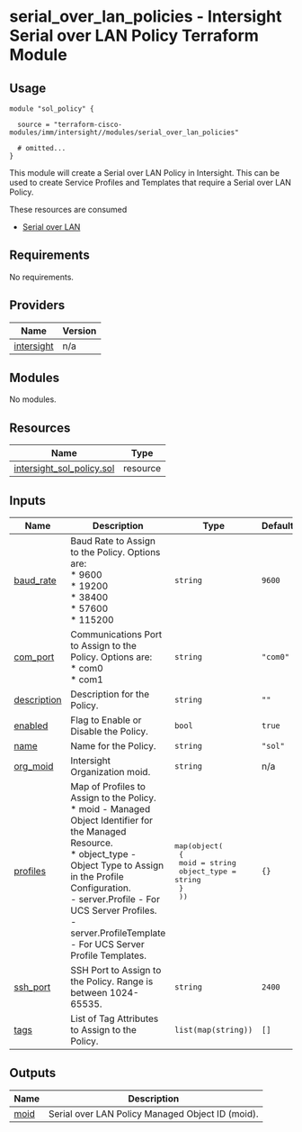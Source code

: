 # serial_over_lan_policies - Intersight Serial over LAN Policy Terraform Module

## Usage

```hcl
module "sol_policy" {

  source = "terraform-cisco-modules/imm/intersight//modules/serial_over_lan_policies"

  # omitted...
}
```

This module will create a Serial over LAN Policy in Intersight.  This can be used to create Service Profiles and Templates that require a Serial over LAN Policy.  

These resources are consumed

* [Serial over LAN](https://registry.terraform.io/providers/CiscoDevNet/intersight/latest/docs/resources/sol_policy)

<!-- BEGINNING OF PRE-COMMIT-TERRAFORM DOCS HOOK -->
## Requirements

No requirements.

## Providers

| Name | Version |
|------|---------|
| <a name="provider_intersight"></a> [intersight](#provider\_intersight) | n/a |

## Modules

No modules.

## Resources

| Name | Type |
|------|------|
| [intersight_sol_policy.sol](https://registry.terraform.io/providers/CiscoDevNet/intersight/latest/docs/resources/sol_policy) | resource |

## Inputs

| Name | Description | Type | Default | Required |
|------|-------------|------|---------|:--------:|
| <a name="input_baud_rate"></a> [baud\_rate](#input\_baud\_rate) | Baud Rate to Assign to the Policy.  Options are:<br>* 9600<br>* 19200<br>* 38400<br>* 57600<br>* 115200 | `string` | `9600` | no |
| <a name="input_com_port"></a> [com\_port](#input\_com\_port) | Communications Port to Assign to the Policy.  Options are:<br>* com0<br>* com1 | `string` | `"com0"` | no |
| <a name="input_description"></a> [description](#input\_description) | Description for the Policy. | `string` | `""` | no |
| <a name="input_enabled"></a> [enabled](#input\_enabled) | Flag to Enable or Disable the Policy. | `bool` | `true` | no |
| <a name="input_name"></a> [name](#input\_name) | Name for the Policy. | `string` | `"sol"` | no |
| <a name="input_org_moid"></a> [org\_moid](#input\_org\_moid) | Intersight Organization moid. | `string` | n/a | yes |
| <a name="input_profiles"></a> [profiles](#input\_profiles) | Map of Profiles to Assign to the Policy.<br>* moid - Managed Object Identifier for the Managed Resource.<br>* object\_type - Object Type to Assign in the Profile Configuration.<br>  - server.Profile - For UCS Server Profiles.<br>  - server.ProfileTemplate - For UCS Server Profile Templates. | <pre>map(object(<br>    {<br>      moid        = string<br>      object_type = string<br>    }<br>  ))</pre> | `{}` | no |
| <a name="input_ssh_port"></a> [ssh\_port](#input\_ssh\_port) | SSH Port to Assign to the Policy.  Range is between 1024-65535. | `string` | `2400` | no |
| <a name="input_tags"></a> [tags](#input\_tags) | List of Tag Attributes to Assign to the Policy. | `list(map(string))` | `[]` | no |

## Outputs

| Name | Description |
|------|-------------|
| <a name="output_moid"></a> [moid](#output\_moid) | Serial over LAN Policy Managed Object ID (moid). |
<!-- END OF PRE-COMMIT-TERRAFORM DOCS HOOK -->
